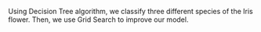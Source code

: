 Using Decision Tree algorithm, we classify three different species of the Iris flower. 
Then, we use Grid Search to improve our model. 

